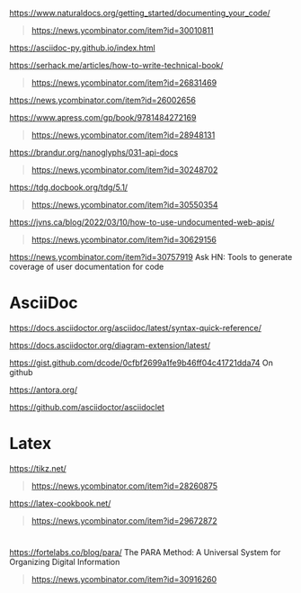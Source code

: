 https://www.naturaldocs.org/getting_started/documenting_your_code/
> https://news.ycombinator.com/item?id=30010811

https://asciidoc-py.github.io/index.html

https://serhack.me/articles/how-to-write-technical-book/
> https://news.ycombinator.com/item?id=26831469

https://news.ycombinator.com/item?id=26002656

https://www.apress.com/gp/book/9781484272169
> https://news.ycombinator.com/item?id=28948131

https://brandur.org/nanoglyphs/031-api-docs
> https://news.ycombinator.com/item?id=30248702

https://tdg.docbook.org/tdg/5.1/
> https://news.ycombinator.com/item?id=30550354

https://jvns.ca/blog/2022/03/10/how-to-use-undocumented-web-apis/
> https://news.ycombinator.com/item?id=30629156

https://news.ycombinator.com/item?id=30757919 Ask HN: Tools to generate coverage of user documentation for code

# AsciiDoc

https://docs.asciidoctor.org/asciidoc/latest/syntax-quick-reference/

https://docs.asciidoctor.org/diagram-extension/latest/

https://gist.github.com/dcode/0cfbf2699a1fe9b46ff04c41721dda74 On github

https://antora.org/

https://github.com/asciidoctor/asciidoclet

# Latex
https://tikz.net/
> https://news.ycombinator.com/item?id=28260875

https://latex-cookbook.net/
> https://news.ycombinator.com/item?id=29672872

#
https://fortelabs.co/blog/para/ The PARA Method: A Universal System for Organizing Digital Information
> https://news.ycombinator.com/item?id=30916260
